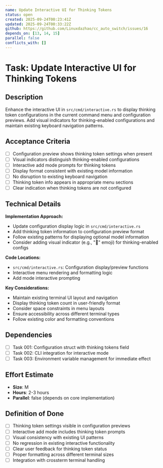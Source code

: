 ```yaml
---
name: Update Interactive UI for Thinking Tokens
status: open
created: 2025-09-24T00:23:41Z
updated: 2025-09-24T00:33:22Z
github: https://github.com/Linuxdazhao/cc_auto_switch/issues/16
depends_on: [13, 14, 15]
parallel: false
conflicts_with: []
---
```


# Task: Update Interactive UI for Thinking Tokens

## Description

Enhance the interactive UI in `src/cmd/interactive.rs` to display thinking token configurations in the current command menu and configuration previews. Add visual indicators for thinking-enabled configurations and maintain existing keyboard navigation patterns.

## Acceptance Criteria

- [ ] Configuration preview shows thinking token settings when present
- [ ] Visual indicators distinguish thinking-enabled configurations
- [ ] Interactive add mode prompts for thinking tokens
- [ ] Display format consistent with existing model information
- [ ] No disruption to existing keyboard navigation
- [ ] Thinking token info appears in appropriate menu sections
- [ ] Clear indication when thinking tokens are not configured

## Technical Details

**Implementation Approach:**
- Update configuration display logic in `src/cmd/interactive.rs`
- Add thinking token information to configuration preview format
- Follow existing patterns for displaying optional model information
- Consider adding visual indicator (e.g., "🧠" emoji) for thinking-enabled configs

**Code Locations:**
- `src/cmd/interactive.rs`: Configuration display/preview functions
- Interactive menu rendering and formatting logic
- Add mode interactive prompting

**Key Considerations:**
- Maintain existing terminal UI layout and navigation
- Display thinking token count in user-friendly format
- Consider space constraints in menu layouts
- Ensure accessibility across different terminal types
- Follow existing color and formatting conventions

## Dependencies

- [ ] Task 001: Configuration struct with thinking tokens field
- [ ] Task 002: CLI integration for interactive mode
- [ ] Task 003: Environment variable management for immediate effect

## Effort Estimate

- **Size**: M
- **Hours**: 2-3 hours
- **Parallel**: false (depends on core implementation)

## Definition of Done

- [ ] Thinking token settings visible in configuration previews
- [ ] Interactive add mode includes thinking token prompts
- [ ] Visual consistency with existing UI patterns
- [ ] No regression in existing interactive functionality
- [ ] Clear user feedback for thinking token status
- [ ] Proper formatting across different terminal sizes
- [ ] Integration with crossterm terminal handling
